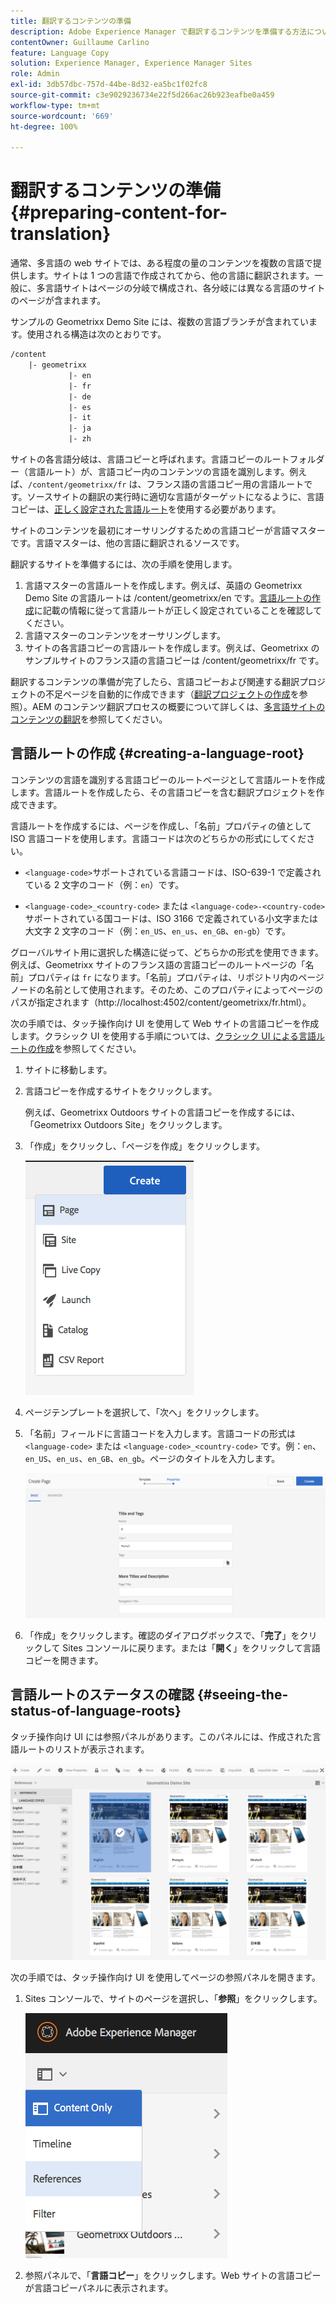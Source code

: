 ```yaml
---
title: 翻訳するコンテンツの準備
description: Adobe Experience Manager で翻訳するコンテンツを準備する方法について説明します。
contentOwner: Guillaume Carlino
feature: Language Copy
solution: Experience Manager, Experience Manager Sites
role: Admin
exl-id: 3db57dbc-757d-44be-8d32-ea5bc1f02fc8
source-git-commit: c3e9029236734e22f5d266ac26b923eafbe0a459
workflow-type: tm+mt
source-wordcount: '669'
ht-degree: 100%

---
```


# 翻訳するコンテンツの準備{#preparing-content-for-translation}

通常、多言語の web サイトでは、ある程度の量のコンテンツを複数の言語で提供します。サイトは 1 つの言語で作成されてから、他の言語に翻訳されます。一般に、多言語サイトはページの分岐で構成され、各分岐には異なる言語のサイトのページが含まれます。

サンプルの Geometrixx Demo Site には、複数の言語ブランチが含まれています。使用される構造は次のとおりです。

```xml
/content
    |- geometrixx
             |- en
             |- fr
             |- de
             |- es
             |- it
             |- ja
             |- zh
```

サイトの各言語分岐は、言語コピーと呼ばれます。言語コピーのルートフォルダー（言語ルート）が、言語コピー内のコンテンツの言語を識別します。例えば、`/content/geometrixx/fr` は、フランス語の言語コピー用の言語ルートです。ソースサイトの翻訳の実行時に適切な言語がターゲットになるように、言語コピーは、[正しく設定された言語ルート](/help/sites-administering/tc-prep.md#creating-a-language-root)を使用する必要があります。

サイトのコンテンツを最初にオーサリングするための言語コピーが言語マスターです。言語マスターは、他の言語に翻訳されるソースです。

翻訳するサイトを準備するには、次の手順を使用します。

1. 言語マスターの言語ルートを作成します。例えば、英語の Geometrixx Demo Site の言語ルートは /content/geometrixx/en です。[言語ルートの作成](/help/sites-administering/tc-prep.md#creating-a-language-root)に記載の情報に従って言語ルートが正しく設定されていることを確認してください。
1. 言語マスターのコンテンツをオーサリングします。
1. サイトの各言語コピーの言語ルートを作成します。例えば、Geometrixx のサンプルサイトのフランス語の言語コピーは /content/geometrixx/fr です。

翻訳するコンテンツの準備が完了したら、言語コピーおよび関連する翻訳プロジェクトの不足ページを自動的に作成できます（[翻訳プロジェクトの作成](/help/sites-administering/tc-manage.md)を参照）。AEM のコンテンツ翻訳プロセスの概要について詳しくは、[多言語サイトのコンテンツの翻訳](/help/sites-administering/translation.md)を参照してください。

## 言語ルートの作成 {#creating-a-language-root}

コンテンツの言語を識別する言語コピーのルートページとして言語ルートを作成します。言語ルートを作成したら、その言語コピーを含む翻訳プロジェクトを作成できます。

言語ルートを作成するには、ページを作成し、「名前」プロパティの値として ISO 言語コードを使用します。言語コードは次のどちらかの形式にしてください。

* `<language-code>`サポートされている言語コードは、ISO-639-1 で定義されている 2 文字のコード（例：`en`）です。

* `<language-code>_<country-code>` または `<language-code>-<country-code>`サポートされている国コードは、ISO 3166 で定義されている小文字または大文字 2 文字のコード（例：`en_US`、`en_us`、`en_GB`、`en-gb`）です。

グローバルサイト用に選択した構造に従って、どちらかの形式を使用できます。例えば、Geometrixx サイトのフランス語の言語コピーのルートページの「名前」プロパティは `fr` になります。「名前」プロパティは、リポジトリ内のページノードの名前として使用されます。そのため、このプロパティによってページのパスが指定されます（http://localhost:4502/content/geometrixx/fr.html）。

次の手順では、タッチ操作向け UI を使用して Web サイトの言語コピーを作成します。クラシック UI を使用する手順については、[クラシック UI による言語ルートの作成](/help/sites-administering/tc-lroot-classic.md)を参照してください。

1. サイトに移動します。
1. 言語コピーを作成するサイトをクリックします。

   例えば、Geometrixx Outdoors サイトの言語コピーを作成するには、「Geometrixx Outdoors Site」をクリックします。

1. 「作成」をクリックし、「ページを作成」をクリックします。

   ![chlimage_1-21](assets/chlimage_1-21a.png)

1. ページテンプレートを選択して、「次へ」をクリックします。
1. 「名前」フィールドに言語コードを入力します。言語コードの形式は `<language-code>` または `<language-code>_<country-code>` です。例：`en`、`en_US`、`en_us`、`en_GB`、`en_gb`。ページのタイトルを入力します。

   ![chlimage_1-22](assets/chlimage_1-22a.png)

1. 「作成」をクリックします。確認のダイアログボックスで、「**完了**」をクリックして Sites コンソールに戻ります。または「**開く**」をクリックして言語コピーを開きます。

## 言語ルートのステータスの確認 {#seeing-the-status-of-language-roots}

タッチ操作向け UI には参照パネルがあります。このパネルには、作成された言語ルートのリストが表示されます。

![chlimage_1-23](assets/chlimage_1-23a.png)

次の手順では、タッチ操作向け UI を使用してページの参照パネルを開きます。

1. Sites コンソールで、サイトのページを選択し、「**参照**」をクリックします。

   ![chlimage_1-24](assets/chlimage_1-24a.png)

1. 参照パネルで、「**言語コピー**」をクリックします。Web サイトの言語コピーが言語コピーパネルに表示されます。
